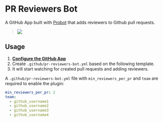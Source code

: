 
PR Reviewers Bot
=================
A GitHub App built with [Probot](https://github.com/probot/probot) that adds reviewers to Github pull requests.

> [![](https://user-images.githubusercontent.com/1020467/41391403-0e0661d0-6f60-11e8-88ba-03977963574f.png)](https://github.com/matheussampaio/pr-reviewers-bot)


## Usage

1. **[Configure the GitHub App](https://github.com/apps/pr-reviewers-bot)**
2. Create `.github/pr-reviewers-bot.yml` based on the following template.
3. It will start watching for created pull requests and adding reviewers.

A `.github/pr-reviewers-bot.yml` file with `min_reviewers_per_pr` and `team` are required to enable the plugin:

```yml
min_reviewers_per_pr: 2
team:
  - github_username1
  - github_username2
  - github_username3
  - github_username4
```

